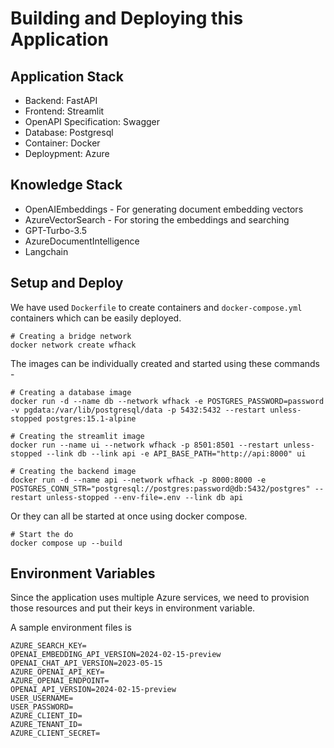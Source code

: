 # Building and Deploying this Application

## Application Stack
- Backend: FastAPI
- Frontend: Streamlit
- OpenAPI Specification: Swagger
- Database: Postgresql
- Container: Docker
- Deploypment: Azure

## Knowledge Stack
- OpenAIEmbeddings - For generating document embedding vectors
- AzureVectorSearch - For storing the embeddings and searching
- GPT-Turbo-3.5
- AzureDocumentIntelligence
- Langchain


## Setup and Deploy

We have used `Dockerfile` to create containers and `docker-compose.yml` containers which can be easily deployed.

```
# Creating a bridge network
docker network create wfhack
```

The images can be individually created and started using these commands - 

```
# Creating a database image
docker run -d --name db --network wfhack -e POSTGRES_PASSWORD=password -v pgdata:/var/lib/postgresql/data -p 5432:5432 --restart unless-stopped postgres:15.1-alpine
```

```
# Creating the streamlit image
docker run --name ui --network wfhack -p 8501:8501 --restart unless-stopped --link db --link api -e API_BASE_PATH="http://api:8000" ui
```

```
# Creating the backend image
docker run -d --name api --network wfhack -p 8000:8000 -e POSTGRES_CONN_STR="postgresql://postgres:password@db:5432/postgres" --restart unless-stopped --env-file=.env --link db api
```

Or they can all be started at once using docker compose.

```
# Start the do
docker compose up --build
```

## Environment Variables 
Since the application uses multiple Azure services, we need to provision those resources and put their keys in environment variable.

A sample environment files is 

```
AZURE_SEARCH_KEY=
OPENAI_EMBEDDING_API_VERSION=2024-02-15-preview
OPENAI_CHAT_API_VERSION=2023-05-15
AZURE_OPENAI_API_KEY=
AZURE_OPENAI_ENDPOINT=
OPENAI_API_VERSION=2024-02-15-preview
USER_USERNAME=
USER_PASSWORD=
AZURE_CLIENT_ID=
AZURE_TENANT_ID=
AZURE_CLIENT_SECRET=
```